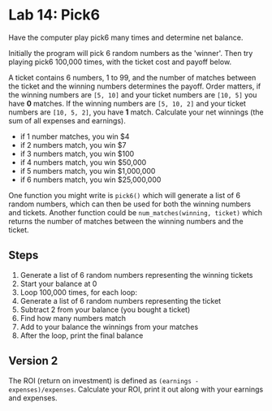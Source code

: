 # Lab 14: Pick6

Have the computer play pick6 many times and determine net balance.

Initially the program will pick 6 random numbers as the 'winner'. Then try playing pick6 100,000 times, with the ticket cost and payoff below.

A ticket contains 6 numbers, 1 to 99, and the number of matches between the ticket and the winning numbers determines the payoff. Order matters, if the winning numbers are `[5, 10]` and your ticket numbers are `[10, 5]` you have **0** matches. If the winning numbers are `[5, 10, 2]` and your ticket numbers are `[10, 5, 2]`, you have **1** match. Calculate your net winnings (the sum of all expenses and earnings).

- if 1 number matches, you win $4
- if 2 numbers match, you win $7
- if 3 numbers match, you win $100
- if 4 numbers match, you win $50,000
- if 5 numbers match, you win $1,000,000
- if 6 numbers match, you win $25,000,000

One function you might write is `pick6()` which will generate a list of 6 random numbers, which can then be used for both the winning numbers and tickets. Another function could be `num_matches(winning, ticket)` which returns the number of matches between the winning numbers and the ticket.

## Steps

1. Generate a list of 6 random numbers representing the winning tickets
2. Start your balance at 0
2. Loop 100,000 times, for each loop:
3. Generate a list of 6 random numbers representing the ticket
4. Subtract 2 from your balance (you bought a ticket)
5. Find how many numbers match 
6. Add to your balance the winnings from your matches
7. After the loop, print the final balance

## Version 2

The ROI (return on investment) is defined as `(earnings - expenses)/expenses`. Calculate your ROI, print it out along with your earnings and expenses.
